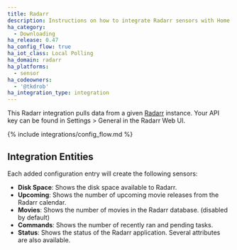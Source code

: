 ```yaml
---
title: Radarr
description: Instructions on how to integrate Radarr sensors with Home Assistant
ha_category:
  - Downloading
ha_release: 0.47
ha_config_flow: true
ha_iot_class: Local Polling
ha_domain: radarr
ha_platforms:
  - sensor
ha_codeowners:
  - '@tkdrob'
ha_integration_type: integration
---
```


This Radarr integration pulls data from a given [Radarr](https://radarr.video/) instance.
Your API key can be found in Settings > General in the Radarr Web UI.

{% include integrations/config_flow.md %}

## Integration Entities

Each added configuration entry will create the following sensors:

- **Disk Space**: Shows the disk space available to Radarr.
- **Upcoming**: Shows the number of upcoming movie releases from the Radarr calendar.
- **Movies**: Shows the number of movies in the Radarr database. (disabled by default)
- **Commands**: Shows the number of recently ran and pending tasks.
- **Status**: Shows the status of the Radarr application. Several attributes are also available.
